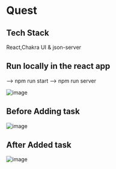 
# Quest 
## Tech Stack
React,Chakra UI & json-server
## Run locally in the react app
--> npm run start
--> npm run server

![image](https://github.com/kkalyankumar9/quest_test/assets/112814583/21de5f6f-e3f8-4a72-9e98-d329875366b4)

## Before Adding task
![image](https://github.com/kkalyankumar9/quest_test/assets/112814583/be62b1dc-25a4-49c9-8f32-9691f6a97b3e)

## After Added task
![image](https://github.com/kkalyankumar9/quest_test/assets/112814583/f94f5a2b-b882-4486-b2a8-ef0feb312e96)






